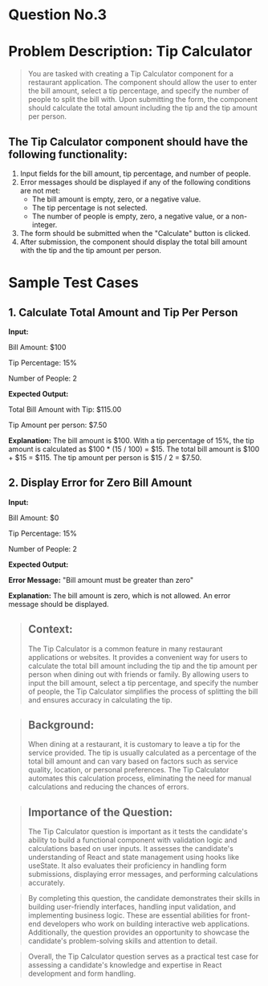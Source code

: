 # Question No.3
# Problem Description: Tip Calculator

>You are tasked with creating a Tip Calculator component for a restaurant application. The component should allow the user to enter the bill amount, select a tip percentage, and specify the number of people to split the bill with. Upon submitting the form, the component should calculate the total amount including the tip and the tip amount per person.

## The Tip Calculator component should have the following functionality:

1. Input fields for the bill amount, tip percentage, and number of people.
2. Error messages should be displayed if any of the following conditions are not met:
	- The bill amount is empty, zero, or a negative value.
	- The tip percentage is not selected.
	- The number of people is empty, zero, a negative value, or a non-integer.
3. The form should be submitted when the "Calculate" button is clicked.
4. After submission, the component should display the total bill amount with the tip and the tip amount per person.


# Sample Test Cases

## 1. Calculate Total Amount and Tip Per Person

**Input:**

Bill Amount: $100

Tip Percentage: 15%

Number of People: 2


**Expected Output:**

Total Bill Amount with Tip: $115.00

Tip Amount per person: $7.50

**Explanation:** The bill amount is $100. With a tip percentage of 15%, the tip amount is calculated as $100 * (15 / 100) = $15. The total bill amount is $100 + $15 = $115. The tip amount per person is $15 / 2 = $7.50.

## 2. Display Error for Zero Bill Amount

**Input:**

Bill Amount: $0

Tip Percentage: 15%

Number of People: 2


**Expected Output:**

**Error Message:** "Bill amount must be greater than zero"

**Explanation:** The bill amount is zero, which is not allowed. An error message should be displayed.


>## Context:
> The Tip Calculator is a common feature in many restaurant applications or websites. It provides a convenient way for users to calculate the total bill amount including the tip and the tip amount per person when dining out with friends or family. By allowing users to input the bill amount, select a tip percentage, and specify the number of people, the Tip Calculator simplifies the process of splitting the bill and ensures accuracy in calculating the tip.

>## Background:
> When dining at a restaurant, it is customary to leave a tip for the service provided. The tip is usually calculated as a percentage of the total bill amount and can vary based on factors such as service quality, location, or personal preferences. The Tip Calculator automates this calculation process, eliminating the need for manual calculations and reducing the chances of errors.

>## Importance of the Question:
> The Tip Calculator question is important as it tests the candidate's ability to build a functional component with validation logic and calculations based on user inputs. It assesses the candidate's understanding of React and state management using hooks like useState. It also evaluates their proficiency in handling form submissions, displaying error messages, and performing calculations accurately.

>By completing this question, the candidate demonstrates their skills in building user-friendly interfaces, handling input validation, and implementing business logic. These are essential abilities for front-end developers who work on building interactive web applications. Additionally, the question provides an opportunity to showcase the candidate's problem-solving skills and attention to detail.

>Overall, the Tip Calculator question serves as a practical test case for assessing a candidate's knowledge and expertise in React development and form handling.
